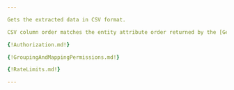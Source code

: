 ```yaml
---

Gets the extracted data in CSV format.

CSV column order matches the entity attribute order returned by the [Get CDM](/apis/grouping-and-mapping/operations/get-cdm) operation.

{!Authorization.md!}

{!GroupingAndMappingPermissions.md!}

{!RateLimits.md!}

---
```

